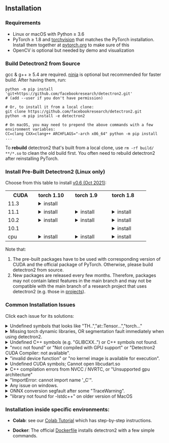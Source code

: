 ## Installation

### Requirements
- Linux or macOS with Python ≥ 3.6
- PyTorch ≥ 1.8 and [torchvision](https://github.com/pytorch/vision/) that matches the PyTorch installation.
  Install them together at [pytorch.org](https://pytorch.org) to make sure of this
- OpenCV is optional but needed by demo and visualization


### Build Detectron2 from Source

gcc & g++ ≥ 5.4 are required. [ninja](https://ninja-build.org/) is optional but recommended for faster build.
After having them, run:
```
python -m pip install 'git+https://github.com/facebookresearch/detectron2.git'
# (add --user if you don't have permission)

# Or, to install it from a local clone:
git clone https://github.com/facebookresearch/detectron2.git
python -m pip install -e detectron2

# On macOS, you may need to prepend the above commands with a few environment variables:
CC=clang CXX=clang++ ARCHFLAGS="-arch x86_64" python -m pip install ...
```

To __rebuild__ detectron2 that's built from a local clone, use `rm -rf build/ **/*.so` to clean the
old build first. You often need to rebuild detectron2 after reinstalling PyTorch.

### Install Pre-Built Detectron2 (Linux only)

Choose from this table to install [v0.6 (Oct 2021)](https://github.com/facebookresearch/detectron2/releases):

<table class="docutils"><tbody><th width="80"> CUDA </th><th valign="bottom" align="left" width="100">torch 1.10</th><th valign="bottom" align="left" width="100">torch 1.9</th><th valign="bottom" align="left" width="100">torch 1.8</th> <tr><td align="left">11.3</td><td align="left"><details><summary> install </summary><pre><code>python -m pip install detectron2 -f \
  https://dl.fbaipublicfiles.com/detectron2/wheels/cu113/torch1.10/index.html
</code></pre> </details> </td> <td align="left"> </td> <td align="left"> </td> </tr> <tr><td align="left">11.1</td><td align="left"><details><summary> install </summary><pre><code>python -m pip install detectron2 -f \
  https://dl.fbaipublicfiles.com/detectron2/wheels/cu111/torch1.10/index.html
</code></pre> </details> </td> <td align="left"><details><summary> install </summary><pre><code>python -m pip install detectron2 -f \
  https://dl.fbaipublicfiles.com/detectron2/wheels/cu111/torch1.9/index.html
</code></pre> </details> </td> <td align="left"><details><summary> install </summary><pre><code>python -m pip install detectron2 -f \
  https://dl.fbaipublicfiles.com/detectron2/wheels/cu111/torch1.8/index.html
</code></pre> </details> </td> </tr> <tr><td align="left">10.2</td><td align="left"><details><summary> install </summary><pre><code>python -m pip install detectron2 -f \
  https://dl.fbaipublicfiles.com/detectron2/wheels/cu102/torch1.10/index.html
</code></pre> </details> </td> <td align="left"><details><summary> install </summary><pre><code>python -m pip install detectron2 -f \
  https://dl.fbaipublicfiles.com/detectron2/wheels/cu102/torch1.9/index.html
</code></pre> </details> </td> <td align="left"><details><summary> install </summary><pre><code>python -m pip install detectron2 -f \
  https://dl.fbaipublicfiles.com/detectron2/wheels/cu102/torch1.8/index.html
</code></pre> </details> </td> </tr> <tr><td align="left">10.1</td><td align="left"> </td> <td align="left"> </td> <td align="left"><details><summary> install </summary><pre><code>python -m pip install detectron2 -f \
  https://dl.fbaipublicfiles.com/detectron2/wheels/cu101/torch1.8/index.html
</code></pre> </details> </td> </tr> <tr><td align="left">cpu</td><td align="left"><details><summary> install </summary><pre><code>python -m pip install detectron2 -f \
  https://dl.fbaipublicfiles.com/detectron2/wheels/cpu/torch1.10/index.html
</code></pre> </details> </td> <td align="left"><details><summary> install </summary><pre><code>python -m pip install detectron2 -f \
  https://dl.fbaipublicfiles.com/detectron2/wheels/cpu/torch1.9/index.html
</code></pre> </details> </td> <td align="left"><details><summary> install </summary><pre><code>python -m pip install detectron2 -f \
  https://dl.fbaipublicfiles.com/detectron2/wheels/cpu/torch1.8/index.html
</code></pre> </details> </td> </tr></tbody></table>

Note that:
1. The pre-built packages have to be used with corresponding version of CUDA and the official package of PyTorch.
   Otherwise, please build detectron2 from source.
2. New packages are released every few months. Therefore, packages may not contain latest features in the main
   branch and may not be compatible with the main branch of a research project that uses detectron2
   (e.g. those in [projects](projects)).

### Common Installation Issues

Click each issue for its solutions:

<details>
<summary>
Undefined symbols that looks like "TH..","at::Tensor...","torch..."
</summary>
<br/>

This usually happens when detectron2 or torchvision is not
compiled with the version of PyTorch you're running.

If the error comes from a pre-built torchvision, uninstall torchvision and pytorch and reinstall them
following [pytorch.org](http://pytorch.org). So the versions will match.

If the error comes from a pre-built detectron2, check [release notes](https://github.com/facebookresearch/detectron2/releases),
uninstall and reinstall the correct pre-built detectron2 that matches pytorch version.

If the error comes from detectron2 or torchvision that you built manually from source,
remove files you built (`build/`, `**/*.so`) and rebuild it so it can pick up the version of pytorch currently in your environment.

If the above instructions do not resolve this problem, please provide an environment (e.g. a dockerfile) that can reproduce the issue.
</details>

<details>
<summary>
Missing torch dynamic libraries, OR segmentation fault immediately when using detectron2.
</summary>
This usually happens when detectron2 or torchvision is not
compiled with the version of PyTorch you're running. See the previous common issue for the solution.
</details>

<details>
<summary>
Undefined C++ symbols (e.g. "GLIBCXX..") or C++ symbols not found.
</summary>
<br/>
Usually it's because the library is compiled with a newer C++ compiler but run with an old C++ runtime.

This often happens with old anaconda.
It may help to run `conda update libgcc` to upgrade its runtime.

The fundamental solution is to avoid the mismatch, either by compiling using older version of C++
compiler, or run the code with proper C++ runtime.
To run the code with a specific C++ runtime, you can use environment variable `LD_PRELOAD=/path/to/libstdc++.so`.

</details>

<details>
<summary>
"nvcc not found" or "Not compiled with GPU support" or "Detectron2 CUDA Compiler: not available".
</summary>
<br/>
CUDA is not found when building detectron2.
You should make sure

```
python -c 'import torch; from torch.utils.cpp_extension import CUDA_HOME; print(torch.cuda.is_available(), CUDA_HOME)'
```

print `(True, a directory with cuda)` at the time you build detectron2.

Most models can run inference (but not training) without GPU support. To use CPUs, set `MODEL.DEVICE='cpu'` in the config.
</details>

<details>
<summary>
"invalid device function" or "no kernel image is available for execution".
</summary>
<br/>
Two possibilities:

* You build detectron2 with one version of CUDA but run it with a different version.

  To check whether it is the case,
  use `python -m detectron2.utils.collect_env` to find out inconsistent CUDA versions.
  In the output of this command, you should expect "Detectron2 CUDA Compiler", "CUDA_HOME", "PyTorch built with - CUDA"
  to contain cuda libraries of the same version.

  When they are inconsistent,
  you need to either install a different build of PyTorch (or build by yourself)
  to match your local CUDA installation, or install a different version of CUDA to match PyTorch.

* PyTorch/torchvision/Detectron2 is not built for the correct GPU SM architecture (aka. compute capability).

  The architecture included by PyTorch/detectron2/torchvision is available in the "architecture flags" in
  `python -m detectron2.utils.collect_env`. It must include
  the architecture of your GPU, which can be found at [developer.nvidia.com/cuda-gpus](https://developer.nvidia.com/cuda-gpus).

  If you're using pre-built PyTorch/detectron2/torchvision, they have included support for most popular GPUs already.
  If not supported, you need to build them from source.

  When building detectron2/torchvision from source, they detect the GPU device and build for only the device.
  This means the compiled code may not work on a different GPU device.
  To recompile them for the correct architecture, remove all installed/compiled files,
  and rebuild them with the `TORCH_CUDA_ARCH_LIST` environment variable set properly.
  For example, `export TORCH_CUDA_ARCH_LIST="6.0;7.0"` makes it compile for both P100s and V100s.
</details>

<details>
<summary>
Undefined CUDA symbols; Cannot open libcudart.so
</summary>
<br/>
The version of NVCC you use to build detectron2 or torchvision does
not match the version of CUDA you are running with.
This often happens when using anaconda's CUDA runtime.

Use `python -m detectron2.utils.collect_env` to find out inconsistent CUDA versions.
In the output of this command, you should expect "Detectron2 CUDA Compiler", "CUDA_HOME", "PyTorch built with - CUDA"
to contain cuda libraries of the same version.

When they are inconsistent,
you need to either install a different build of PyTorch (or build by yourself)
to match your local CUDA installation, or install a different version of CUDA to match PyTorch.
</details>


<details>
<summary>
C++ compilation errors from NVCC / NVRTC, or "Unsupported gpu architecture"
</summary>
<br/>
A few possibilities:

1. Local CUDA/NVCC version has to match the CUDA version of your PyTorch. Both can be found in `python collect_env.py`
   (download from [here](./detectron2/utils/collect_env.py)).
   When they are inconsistent, you need to either install a different build of PyTorch (or build by yourself)
   to match your local CUDA installation, or install a different version of CUDA to match PyTorch.

2. Local CUDA/NVCC version shall support the SM architecture (a.k.a. compute capability) of your GPU.
   The capability of your GPU can be found at [developer.nvidia.com/cuda-gpus](https://developer.nvidia.com/cuda-gpus).
   The capability supported by NVCC is listed at [here](https://gist.github.com/ax3l/9489132).
   If your NVCC version is too old, this can be workaround by setting environment variable
   `TORCH_CUDA_ARCH_LIST` to a lower, supported capability.

3. The combination of NVCC and GCC you use is incompatible. You need to change one of their versions.
   See [here](https://gist.github.com/ax3l/9489132) for some valid combinations.
   Notably, CUDA<=10.1.105 doesn't support GCC>7.3.

   The CUDA/GCC version used by PyTorch can be found by `print(torch.__config__.show())`.

</details>


<details>
<summary>
"ImportError: cannot import name '_C'".
</summary>
<br/>
Please build and install detectron2 following the instructions above.

Or, if you are running code from detectron2's root directory, `cd` to a different one.
Otherwise you may not import the code that you installed.
</details>


<details>
<summary>
Any issue on windows.
</summary>
<br/>

Detectron2 is continuously built on windows with [CircleCI](https://app.circleci.com/pipelines/github/facebookresearch/detectron2?branch=main).
However we do not provide official support for it.
PRs that improves code compatibility on windows are welcome.
</details>

<details>
<summary>
ONNX conversion segfault after some "TraceWarning".
</summary>
<br/>
The ONNX package is compiled with a too old compiler.

Please build and install ONNX from its source code using a compiler
whose version is closer to what's used by PyTorch (available in `torch.__config__.show()`).
</details>


<details>
<summary>
"library not found for -lstdc++" on older version of MacOS
</summary>
<br/>

See [this stackoverflow answer](https://stackoverflow.com/questions/56083725/macos-build-issues-lstdc-not-found-while-building-python-package).

</details>


### Installation inside specific environments:

* __Colab__: see our [Colab Tutorial](https://colab.research.google.com/drive/16jcaJoc6bCFAQ96jDe2HwtXj7BMD_-m5)
  which has step-by-step instructions.

* __Docker__: The official [Dockerfile](docker) installs detectron2 with a few simple commands.

